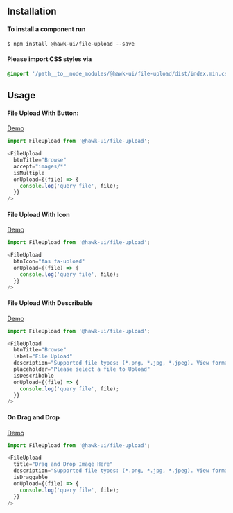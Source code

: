 ## Installation


#### To install a component run
`$ npm install @hawk-ui/file-upload --save`


#### Please import CSS styles via
```scss noeditor
@import '/path__to__node_modules/@hawk-ui/file-upload/dist/index.min.css
```


## Usage


#### File Upload With Button:
[Demo](https://hawk.wallnit.com/#!/FileUpload/1)
```js static
import FileUpload from '@hawk-ui/file-upload';
```
```js
<FileUpload
  btnTitle="Browse"
  accept="images/*"
  isMultiple
  onUpload={(file) => {
    console.log('query file', file);
  }}
/>
```


#### File Upload With Icon
[Demo](https://hawk.wallnit.com/#!/FileUpload/3)
```js static
import FileUpload from '@hawk-ui/file-upload';
```
```js
<FileUpload
  btnIcon="fas fa-upload"
  onUpload={(file) => {
    console.log('query file', file);
  }}
/>
```


#### File Upload With Describable
[Demo](https://hawk.wallnit.com/#!/FileUpload/5)
```js static
import FileUpload from '@hawk-ui/file-upload';
```
```js
<FileUpload
  btnTitle="Browse"
  label="File Upload"
  description="Supported file types: (*.png, *.jpg, *.jpeg). View format instructions."
  placeholder="Please select a file to Upload"
  isDescribable
  onUpload={(file) => {
    console.log('query file', file);
  }}
/>
```


#### On Drag and Drop
[Demo](https://hawk.wallnit.com/#!/FileUpload/7)
```js static
import FileUpload from '@hawk-ui/file-upload';
```
```js
<FileUpload
  title="Drag and Drop Image Here"
  description="Supported file types: (*.png, *.jpg, *.jpeg). View format instructions."
  isDraggable
  onUpload={(file) => {
    console.log('query file', file);
  }}
/>
```